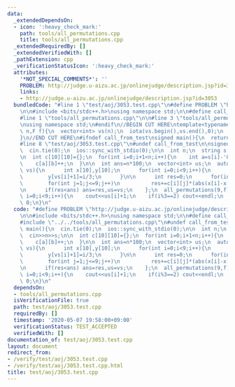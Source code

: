 ```yaml
---
data:
  _extendedDependsOn:
  - icon: ':heavy_check_mark:'
    path: tools/all_permutations.cpp
    title: tools/all_permutations.cpp
  _extendedRequiredBy: []
  _extendedVerifiedWith: []
  _pathExtension: cpp
  _verificationStatusIcon: ':heavy_check_mark:'
  attributes:
    '*NOT_SPECIAL_COMMENTS*': ''
    PROBLEM: http://judge.u-aizu.ac.jp/onlinejudge/description.jsp?id=3053
    links:
    - http://judge.u-aizu.ac.jp/onlinejudge/description.jsp?id=3053
  bundledCode: "#line 1 \"test/aoj/3053.test.cpp\"\n#define PROBLEM \"http://judge.u-aizu.ac.jp/onlinejudge/description.jsp?id=3053\"\
    \n\n#include <bits/stdc++.h>\nusing namespace std;\n\n#define call_from_test\n\
    #line 1 \"tools/all_permutations.cpp\"\n\n#line 3 \"tools/all_permutations.cpp\"\
    \nusing namespace std;\n#endif\n//BEGIN CUT HERE\ntemplate<typename F>\nvoid all_permutations(int\
    \ n,F f){\n  vector<int> vs(n);\n  iota(vs.begin(),vs.end(),0);\n  do f(vs); while(next_permutation(vs.begin(),vs.end()));\n\
    }\n//END CUT HERE\n#ifndef call_from_test\nsigned main(){\n  return 0;\n}\n#endif\n\
    #line 8 \"test/aoj/3053.test.cpp\"\n#undef call_from_test\n\nsigned main(){\n\
    \  cin.tie(0);\n  ios::sync_with_stdio(0);\n\n  int n;\n  string s;\n  cin>>n>>s;\n\
    \n  int c[10][10]={};\n  for(int i=0;i+1<n;i++){\n    int a=s[i]-'0',b=s[i+1]-'0';\n\
    \    c[a][b]++;\n  }\n\n  int ans=n*100;\n  vector<int> us;\n  auto f=\n    [&](auto\
    \ vs){\n      int x[10],y[10];\n      for(int i=0;i<9;i++){\n        x[vs[i]+1]=i%3;\n\
    \        y[vs[i]+1]=i/3;\n      }\n\n      int res=0;\n      for(int i=1;i<=9;i++)\n\
    \        for(int j=1;j<=9;j++)\n          res+=c[i][j]*(abs(x[i]-x[j])+abs(y[i]-y[j]));\n\
    \n      if(res<ans) ans=res,us=vs;\n    };\n  all_permutations(9,f);\n\n  for(int\
    \ i=0;i<9;i++){\n    cout<<us[i]+1;\n    if(i%3==2) cout<<endl;\n  }\n  return\
    \ 0;\n}\n"
  code: "#define PROBLEM \"http://judge.u-aizu.ac.jp/onlinejudge/description.jsp?id=3053\"\
    \n\n#include <bits/stdc++.h>\nusing namespace std;\n\n#define call_from_test\n\
    #include \"../../tools/all_permutations.cpp\"\n#undef call_from_test\n\nsigned\
    \ main(){\n  cin.tie(0);\n  ios::sync_with_stdio(0);\n\n  int n;\n  string s;\n\
    \  cin>>n>>s;\n\n  int c[10][10]={};\n  for(int i=0;i+1<n;i++){\n    int a=s[i]-'0',b=s[i+1]-'0';\n\
    \    c[a][b]++;\n  }\n\n  int ans=n*100;\n  vector<int> us;\n  auto f=\n    [&](auto\
    \ vs){\n      int x[10],y[10];\n      for(int i=0;i<9;i++){\n        x[vs[i]+1]=i%3;\n\
    \        y[vs[i]+1]=i/3;\n      }\n\n      int res=0;\n      for(int i=1;i<=9;i++)\n\
    \        for(int j=1;j<=9;j++)\n          res+=c[i][j]*(abs(x[i]-x[j])+abs(y[i]-y[j]));\n\
    \n      if(res<ans) ans=res,us=vs;\n    };\n  all_permutations(9,f);\n\n  for(int\
    \ i=0;i<9;i++){\n    cout<<us[i]+1;\n    if(i%3==2) cout<<endl;\n  }\n  return\
    \ 0;\n}\n"
  dependsOn:
  - tools/all_permutations.cpp
  isVerificationFile: true
  path: test/aoj/3053.test.cpp
  requiredBy: []
  timestamp: '2020-05-07 19:58:00+09:00'
  verificationStatus: TEST_ACCEPTED
  verifiedWith: []
documentation_of: test/aoj/3053.test.cpp
layout: document
redirect_from:
- /verify/test/aoj/3053.test.cpp
- /verify/test/aoj/3053.test.cpp.html
title: test/aoj/3053.test.cpp
---
```

